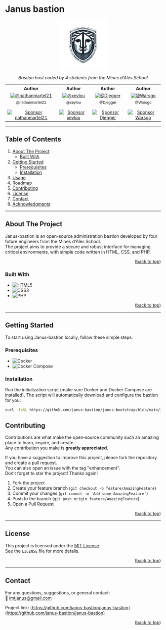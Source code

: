 <a id="readme-top"></a> 

<h1>Janus bastion</h1>

<div align="center">
  <a href="https://github.com/janus-bastion">
    <img src="https://github.com/janus-bastion/janus-frontend/blob/main/janus-website/janus-logo.png" alt="Janus Bastion Logo" width="160" height="160" />
  </a>

  <p><em>Bastion host coded by 4 students from the Mines d'Alès School</em></p>

  <table align="center">
    <tr>
      <th>Author</th>
      <th>Author</th>
      <th>Author</th>
      <th>Author</th>
    </tr>
    <tr>
      <td align="center">
        <a href="https://github.com/nathanmartel21">
          <img src="https://github.com/nathanmartel21.png?size=115" width="115" alt="@nathanmartel21" /><br />
          <sub>@nathanmartel21</sub>
        </a>
        <br /><br />
        <a href="https://github.com/sponsors/nathanmartel21">
          <img src="https://img.shields.io/badge/sponsor-30363D?style=for-the-badge&logo=GitHub-Sponsors&logoColor=white" alt="Sponsor nathanmartel21" />
        </a>
      </td>
      <td align="center">
        <a href="https://github.com/xeylou">
          <img src="https://github.com/xeylou.png?size=115" width="115" alt="@xeylou" /><br />
          <sub>@xeylou</sub>
        </a>
        <br /><br />
        <a href="https://github.com/sponsors/xeylou">
          <img src="https://img.shields.io/badge/sponsor-30363D?style=for-the-badge&logo=GitHub-Sponsors&logoColor=white" alt="Sponsor xeylou" />
        </a>
      </td>
      <td align="center">
        <a href="https://github.com/Djegger">
          <img src="https://github.com/Djegger.png?size=115" width="115" alt="@Djegger" /><br />
          <sub>@Djegger</sub>
        </a>
        <br /><br />
        <a href="https://github.com/sponsors/Djegger">
          <img src="https://img.shields.io/badge/sponsor-30363D?style=for-the-badge&logo=GitHub-Sponsors&logoColor=white" alt="Sponsor Djegger" />
        </a>
      </td>
      <td align="center">
        <a href="https://github.com/Warsgo">
          <img src="https://github.com/Warsgo.png?size=115" width="115" alt="@Warsgo" /><br />
          <sub>@Warsgo</sub>
        </a>
        <br /><br />
        <a href="https://github.com/sponsors/Warsgo">
          <img src="https://img.shields.io/badge/sponsor-30363D?style=for-the-badge&logo=GitHub-Sponsors&logoColor=white" alt="Sponsor Warsgo" />
        </a>
      </td>
    </tr>
  </table>
</div>

---

## Table of Contents

1. [About The Project](#about-the-project)
   - [Built With](#built-with)
2. [Getting Started](#getting-started)
   - [Prerequisites](#prerequisites)
   - [Installation](#installation)
3. [Usage](#usage)
4. [Roadmap](#roadmap)
5. [Contributing](#contributing)
6. [License](#license)
7. [Contact](#contact)
8. [Acknowledgments](#acknowledgments)

---

## About The Project

Janus-bastion is an open-source administration bastion developed by four future engineers from the Mines d'Alès School.  
The project aims to provide a secure and robust interface for managing critical environments, with simple code written in HTML, CSS, and PHP.

<p align="right">(<a href="#readme-top">back to top</a>)</p>

### Built With

* ![HTML5](https://img.shields.io/badge/HTML5-E34F26?style=for-the-badge&logo=html5&logoColor=white)  
* ![CSS3](https://img.shields.io/badge/CSS3-1572B6?style=for-the-badge&logo=css3&logoColor=white)  
* ![PHP](https://img.shields.io/badge/PHP-777BB4?style=for-the-badge&logo=php&logoColor=white)  

<p align="right">(<a href="#readme-top">back to top</a>)</p>

---

## Getting Started

To start using Janus-bastion locally, follow these simple steps.

### Prerequisites

* ![Docker](https://img.shields.io/badge/Docker-2CA5E0?style=for-the-badge&logo=docker&logoColor=white)
* ![Docker Compose](https://img.shields.io/badge/Docker%20Compose-2496ED?style=for-the-badge&logo=docker&logoColor=white)

### Installation

Run the initialization script (make sure Docker and Docker Compose are installed). The script will automatically download and configure the bastion for you:

```sh
curl -fsSL https://github.com/janus-bastion/janus-bootstrap/blob/main/janus-init.sh | sh
```

## Contributing

Contributions are what make the open-source community such an amazing place to learn, inspire, and create.  
Any contribution you make is **greatly appreciated**.

If you have a suggestion to improve this project, please fork the repository and create a pull request.  
You can also open an issue with the tag "enhancement".  
Don’t forget to star the project! Thanks again!

1. Fork the project  
2. Create your feature branch (`git checkout -b feature/AmazingFeature`)  
3. Commit your changes (`git commit -m 'Add some AmazingFeature'`)  
4. Push to the branch (`git push origin feature/AmazingFeature`)  
5. Open a Pull Request  

<p align="right">(<a href="#readme-top">back to top</a>)</p>

---

## License

This project is licensed under the [MIT License](https://github.com/janus-bastion/.github/blob/main/LICENSE).  
See the `LICENSE` file for more details.

<p align="right">(<a href="#readme-top">back to top</a>)</p>

---

## Contact

For any questions, suggestions, or general contact:  
📧 imtjanus@gmail.com

Project link: [https://github.com/janus-bastion/janus-bastion](https://github.com/janus-bastion/janus-bastion)

<p align="right">(<a href="#readme-top">back to top</a>)</p>
